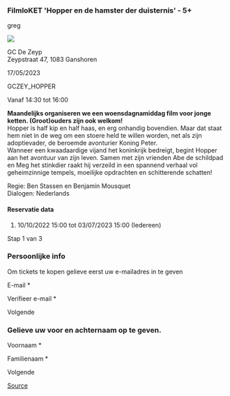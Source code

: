 ### FilmloKET 'Hopper en de hamster der duisternis' - 5+
greg 

![](https://s3-eu-west-1.amazonaws.com/os-kwdo/prod/vgc/images/activity/633d870343193_WS1510_-_FL_-_hopper-kaal-kaal-1=OK.jpg)

GC De Zeyp  
Zeypstraat 47, 1083 Ganshoren

17/05/2023

GCZEY\_HOPPER

Vanaf 14:30 tot 16:00

**Maandelijks organiseren we een woensdagnamiddag film voor jonge ketten. (Groot)ouders zijn ook welkom!**  
Hopper is half kip en half haas, en erg onhandig bovendien. Maar dat staat hem niet in de weg om een stoere held te willen worden, net als zijn adoptievader, de beroemde avonturier Koning Peter.  
Wanneer een kwaadaardige vijand het koninkrijk bedreigt, begint Hopper aan het avontuur van zijn leven. Samen met zijn vrienden Abe de schildpad en Meg het stinkdier raakt hij verzeild in een spannend verhaal vol geheimzinnige tempels, moeilijke opdrachten en schitterende schatten!  
  
  
Regie: Ben Stassen en Benjamin Mousquet  
Dialogen: Nederlands  
  

#### Reservatie data

1.  10/10/2022 15:00 tot 03/07/2023 15:00 (Iedereen)

Stap 1 van 3

    

### Persoonlijke info

Om tickets te kopen gelieve eerst uw e-mailadres in te geven

  

E-mail \* 

Verifieer e-mail \* 

Volgende

### Gelieve uw voor en achternaam op te geven.

Voornaam \* 

Familienaam \* 

Volgende

[Source](https://tickets.vgc.be/ticketingActivity/subscribe/GCZEY_HOPPER)